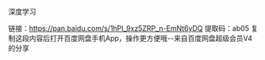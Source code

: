 深度学习

链接：https://pan.baidu.com/s/1hPI_9xz5ZRP_n-EmNt6yDQ 
提取码：ab05 
复制这段内容后打开百度网盘手机App，操作更方便哦--来自百度网盘超级会员V4的分享

